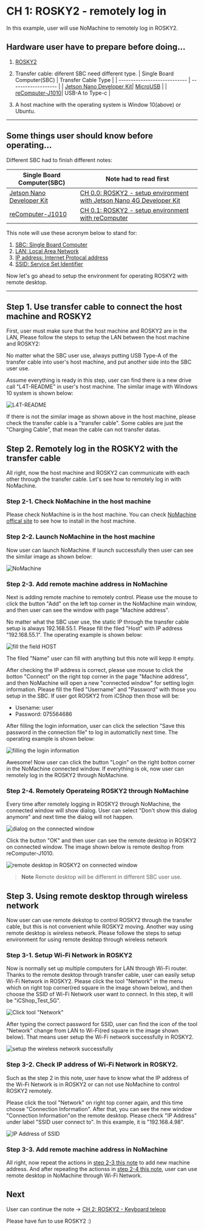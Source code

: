
# CH 1: ROSKY2 - remotely log in

In this example, user will use NoMachine to remotely log in ROSKY2.

## Hardware user have to prepare before doing...

1. [ROSKY2](https://www.icshop.com.tw/product-page.php?28598)
2. Transfer cable: diferent SBC need different type.
    | Single Board Computer(SBC)   | Transfer Cable Type |
    | ---------------------------- | ------------------- |
    | [Jetson Nano Developer Kit](https://www.icshop.com.tw/product-page.php?27812)| [MicroUSB](https://www.icshop.com.tw/product-page.php?15784) |
    | [reComputer-J1010](https://www.icshop.com.tw/product-page.php?28703)| USB-A to Type-c |
    
3. A host machine with the operating system is Window 10(above) or Ubuntu.

---

## Some things user should know before operating...

Different SBC had to finish different notes:

| Single Board Computer(SBC)   | Note had to read first |
| ---------------------------- | ------------------- |
| [Jetson Nano Developer Kit](https://www.icshop.com.tw/product-page.php?27812)| [CH 0.0: ROSKY2 - setup environment with Jetson Nano 4G Developer Kit](0_0_setup_environment_with_jetson_nano.md) |
| [reComputer-J1010](https://www.icshop.com.tw/product-page.php?28703)| [CH 0.1: ROSKY2 - setup environment with reComputer](0_1_setup_environment_with_recomputer.md) |


This note will use these acronym below to stand for:

1. [SBC: Single Board Computer](https://en.wikipedia.org/wiki/Single-board_computer)
2. [LAN: Local Area Network](https://en.wikipedia.org/wiki/Local_area_network)
3. [IP address: Internet Protocal address](https://en.wikipedia.org/wiki/IP_address)
4. [SSID: Service Set Identifier](https://en.wikipedia.org/wiki/Service_set_(802.11_network)#SSID)


Now let's go ahead to setup the environment for operating ROSKY2 with remote desktop.

---

## Step 1. Use transfer cable to connect the host machine and ROSKY2

First, user must make sure that the host machine and ROSKY2 are in the LAN, Please follow the steps to setup the LAN between the host machine and ROSKY2:

No matter what the SBC user use, always putting USB Type-A of the transfer cable into user's host machine, and put another side into the SBC user use.

Assume everything is ready in this step, user can find there is a new drive call "L4T-README" in user's host machine. The similar image with Windows 10 system is shown below:

![L4T-README](https://i.imgur.com/Vu28imo.png)

If there is not the similar image as shown above in the host machine, please check the transfer cable is a "transfer cable". Some cables are just the "Charging Cable", that mean the cable can not transfer datas.

## Step 2. Remotely log in the ROSKY2 with the transfer cable

All right, now the host machine and ROSKY2 can communicate with each other through the transfer cable. Let's see how to remotely log in with NoMachine.

### Step 2-1. Check NoMachine in the host machine
Please check NoMachine is in the host machine. You can check [NoMachine offical site](https://www.nomachine.com/) to see how to install in the host machine. 

### Step 2-2. Launch NoMachine in the host machine

Now user can launch NoMachine. If launch successfully then user can see the similar image as shown below:

![NoMachine](https://i.imgur.com/8Ddk1yy.png)

### Step 2-3. Add remote machine address in NoMachine

Next is adding remote machine to remotely control. Please use the mouse to click the button "Add" on the left top corner in the NoMachine main window, and then user can see the window with page "Machine address".

No matter what the SBC user use, the static IP through the transfer cable setup is always 192.168.55.1. Please fill the filed "Host" with IP address "192.168.55.1". The operating example is shown below:

![fill the field HOST](https://i.imgur.com/o4uSR5o.png)

The filed "Name" user can fill with anything but this note will kepp it empty.

After checking the IP address is correct, please use mouse to click the botton "Connect" on the right top corner in the page "Machine address", and then NoMachine will open a new "connected window" for setting login information. Please fill the filed "Username" and "Password" with those you setup in the SBC. If user got ROSKY2 from iCShop then those will be:
- Usename: user
- Password: 075564686

After filling the login information, user can click the selection "Save this password in the connection file" to log in automaticlly next time. The operating example is shown below:

![filling the login information](https://i.imgur.com/Thunp4Y.png)

Awesome! Now user can click the button "Login" on the right botton corner in the NoMachine connected window. If everything is ok, now user can remotely log in the ROSKY2 through NoMachine. 

### Step 2-4. Remotely Operateing ROSKY2 through NoMachine

Every time after remotely logging in ROSKY2 through NoMachine, the connected window will show dialog. User can select "Don't show this dialog anymore" and next time the dialog will not happen. 

![dialog on the connected window](https://i.imgur.com/8YFBI1P.png)

Click the button "OK" and then user can see the remote desktop in ROSKY2 on connected window. The image shown below is remote desltop from reComputer-J1010.

![remote desktop in ROSKY2 on connected window](https://i.imgur.com/iR28EDm.png)

> **Note**
> Remote desktop will be different in different SBC user use.

## Step 3. Using remote desktop through wireless network

Now user can use remote dekstop to control ROSKY2 through the transfer cable, but this is not convenient while ROSKY2 moving. Another way using remote desktop is wireless network. 
Please followe the steps to setup environment for using remote desktop through wireless network

### Step 3-1. Setup Wi-Fi Network in ROSKY2

Now is normally set up multiple computers for LAN through Wi-Fi router. Thanks to the remote desktop through transfer cable, user can easily setup Wi-Fi Network in ROSKY2. Please click the tool "Network" in the menu which on right top corner(red square in the image shown below), and then choose the SSID of Wi-Fi Network user want to connect. In this step, it will be "iCShop_Test_5G".

![Click tool "Network"](https://i.imgur.com/Kd8ZsJP.png)

After typing the correct password for SSID, user can find the icon of the tool "Network" change from LAN to Wi-Fi(red square in the image shown below). That means user setup the Wi-Fi network successfully in ROSKY2.

![setup the wireless network successfully](https://i.imgur.com/hwbY9xI.png)

### Step 3-2. Check IP address of Wi-Fi Network in ROSKY2.

Such as the step 2 in this note, user have to know what the IP address of the Wi-Fi Network is in ROSKY2 or can not use NoMachine to control ROSKY2 remotely.

Please click the tool "Network" on right top corner again, and this time choose "Connection Information". After that, you can see the new window "Connection Information"on the remote desktop. Please check "IP Address" under label "SSID user connect to". In this example, it is "192.168.4.98".

![IP Address of SSID](https://i.imgur.com/rU0jy2q.png)

### Step 3-3. Add remote machine address in NoMachine

All right, now repeat the actions in [step 2-3 this note](#step-2-3-add-remote-machine-address-in-nomachine) to add new machine address. And after repeating the actionss in [step 2-4 this note](#step-2-4-remotely-operateing-rosky2-through-nomachine), user can use remote desktop in NoMachine through Wi-Fi Network. 

## Next

User can continue the note -> [CH 2: ROSKY2 - Keyboard teleop](2_keyboard_teleop.md)

Please have fun to use ROSKY2 :)